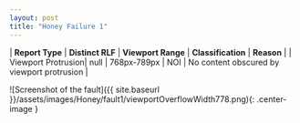 ```yaml
---
layout: post
title: "Honey Failure 1"
---
```

| **Report Type** | **Distinct RLF** | **Viewport Range** | **Classification** | **Reason** |
| Viewport Protrusion| null | 768px-789px | NOI | No content obscured by viewport protrusion | 

![Screenshot of the fault]({{ site.baseurl }}/assets/images/Honey/fault1/viewportOverflowWidth778.png){: .center-image }